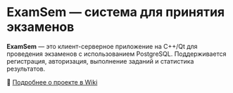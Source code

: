 # ExamSem — система для принятия экзаменов

**ExamSem** — это клиент-серверное приложение на C++/Qt для проведения экзаменов с использованием PostgreSQL. Поддерживается регистрация, авторизация, выполнение заданий и статистика результатов.

🔗 [Подробнее о проекте в Wiki](https://github.com/Half-dirty/ExamSem/wiki)
